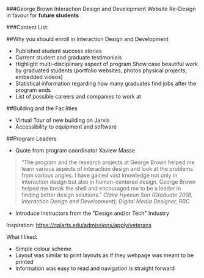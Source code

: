 ###George Brown Interaction Design and Development Website Re-Design in favour for **future students**

###Content List: 

##Why you should enroll in Interaction Design and Development
- Published student success stories 
- Current student and graduate testimonials
- Highlight multi-disciplinary aspect of program
Show case beautiful work by graduated students (portfolio websites, photos physical projects, embedded videos)
- Statistical information regarding how many graduates find jobs after the program ends
- List of possible careers and companies to work at 

##Building and the Facilities 
- Virtual Tour of new building on Jarvis
- Accessibility to equipment and software

##Program Leaders
- Quote from program coordinator Xaview Masse 
> “The program and the research projects at George Brown helped me learn various aspects of interaction design and look at the problems from various angles. I have gained vast knowledge not only in interaction design but also in human-centered design. George Brown helped me break the shell and encouraged me to be a leader in finding better design solutions.”
*Claire Hyeeun Son (Graduate 2018, Interaction Design and Development); Digital Media Designer, RBC*
- Introduce Instructors from the "Design and/or Tech" Industry 

Inspiration: https://calarts.edu/admissions/apply/veterans

What I liked:
- Simple colour scheme 
- Layout was similar to print layouts as if they webpage was meant to be printed 
- Information was easy to read and navigation is straight forward